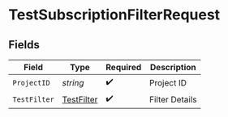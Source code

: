 # TestSubscriptionFilterRequest


## Fields

| Field                         | Type                          | Required                      | Description                   |
| ----------------------------- | ----------------------------- | ----------------------------- | ----------------------------- |
| `ProjectID`                   | *string*                      | :heavy_check_mark:            | Project ID                    |
| `TestFilter`                  | [TestFilter](./testfilter.md) | :heavy_check_mark:            | Filter Details                |